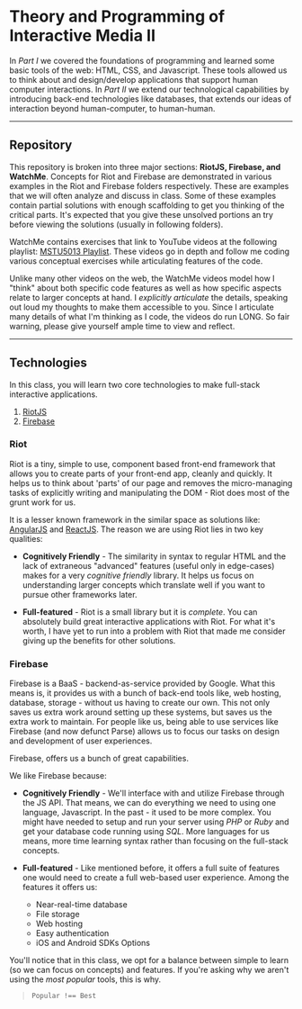 # Theory and Programming of Interactive Media IIIn _Part I_ we covered the foundations of programming and learned some basic tools of the web: HTML, CSS, and Javascript. These tools allowed us to think about and design/develop applications that support human computer interactions. In _Part II_ we extend our technological capabilities by introducing back-end technologies like databases, that extends our ideas of interaction beyond human-computer, to human-human.---## RepositoryThis repository is broken into three major sections: **RiotJS, Firebase, and WatchMe**. Concepts for Riot and Firebase are demonstrated in various examples in the Riot and Firebase folders respectively. These are examples that we will often analyze and discuss in class. Some of these examples contain partial solutions with enough scaffolding to get you thinking of the critical parts. It's expected that you give these unsolved portions an try before viewing the solutions (usually in following folders).WatchMe contains exercises that link to YouTube videos at the following playlist: [MSTU5013 Playlist](https://www.youtube.com/playlist?list=PLn93-yl6k7zVQwjdAn9TXiXCZjaYlhn-6). These videos go in depth and follow me coding various conceptual exercises while articulating features of the code.Unlike many other videos on the web, the WatchMe videos model how I "think" about both specific code features as well as how specific aspects relate to larger concepts at hand. I _explicitly articulate_ the details, speaking out loud my thoughts to make them accessible to you. Since I articulate many details of what I'm thinking as I code, the videos do run LONG. So fair warning, please give yourself ample time to view and reflect.---## TechnologiesIn this class, you will learn two core technologies to make full-stack interactive applications.1. [RiotJS](http://riotjs.com/)2. [Firebase](https://firebase.google.com)### RiotRiot is a tiny, simple to use, component based front-end framework that allows you to create parts of your front-end app, cleanly and quickly. It helps us to think about 'parts' of our page and removes the micro-managing tasks of explicitly writing and manipulating the DOM - Riot does most of the grunt work for us.It is a lesser known framework in the similar space as solutions like: [AngularJS](https://angularjs.org) and [ReactJS](https://facebook.github.io/react). The reason we are using Riot lies in two key qualities:- **Cognitively Friendly** - The similarity in syntax to regular HTML and the lack of extraneous "advanced" features (useful only in edge-cases) makes for a very _cognitive friendly_ library. It helps us focus on understanding larger concepts which translate well if you want to pursue other frameworks later.- **Full-featured** - Riot is a small library but it is _complete_. You can absolutely build great interactive applications with Riot. For what it's worth, I have yet to run into a problem with Riot that made me consider giving up the benefits for other solutions.### FirebaseFirebase is a BaaS - backend-as-service provided by Google. What this means is, it provides us with a bunch of back-end tools like, web hosting, database, storage - without us having to create our own. This not only saves us extra work around setting up these systems, but saves us the extra work to maintain. For people like us, being able to use services like Firebase (and now defunct Parse) allows us to focus our tasks on design and development of user experiences.Firebase, offers us a bunch of great capabilities.We like Firebase because:- **Cognitively Friendly** - We'll interface with and utilize Firebase through the JS API. That means, we can do everything we need to using one language, Javascript. In the past - it used to be more complex. You might have needed to setup and run your server using _PHP_ or _Ruby_ and get your database code running using _SQL_. More languages for us means, more time learning syntax rather than focusing on the full-stack concepts.- **Full-featured** - Like mentioned before, it offers a full suite of features one would need to create a full web-based user experience. Among the features it offers us:	- Near-real-time database	- File storage	- Web hosting	- Easy authentication	- iOS and Android SDKs OptionsYou'll notice that in this class, we opt for a balance between simple to learn (so we can focus on concepts) and features. If you're asking why we aren't using the _most popular_ tools, this is why.> `Popular !== Best`